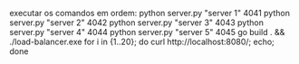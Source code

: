 executar os comandos em ordem:
python server.py "server 1" 4041
python server.py "server 2" 4042
python server.py "server 3" 4043
python server.py "server 4" 4044
python server.py "server 5" 4045
go build . && ./load-balancer.exe
for i in {1..20}; do curl http://localhost:8080/; echo; done